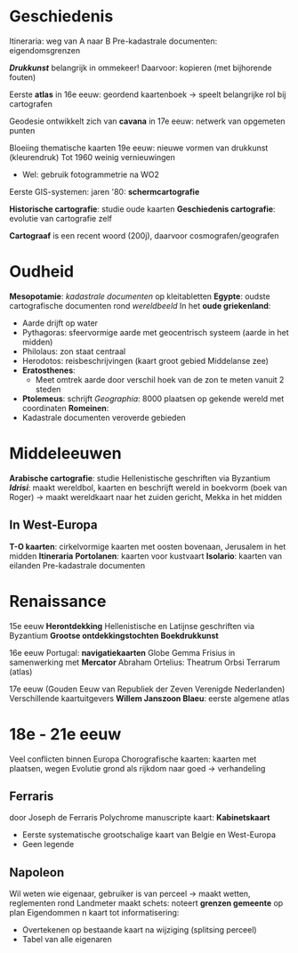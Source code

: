 # Geschiedenis
Itineraria: weg van A naar B
Pre-kadastrale documenten: eigendomsgrenzen

***Drukkunst*** belangrijk in ommekeer!
Daarvoor: kopieren (met bijhorende fouten)

Eerste **atlas** in 16e eeuw: geordend kaartenboek
-> speelt belangrijke rol bij cartografen

Geodesie ontwikkelt zich van **cavana** in 17e eeuw: netwerk van opgemeten punten

Bloeiing thematische kaarten 19e eeuw: nieuwe vormen van drukkunst (kleurendruk)
Tot 1960 weinig vernieuwingen
- Wel: gebruik fotogrammetrie na WO2

Eerste GIS-systemen: jaren '80: **schermcartografie**

**Historische cartografie**: studie oude kaarten
**Geschiedenis cartografie**: evolutie van cartografie zelf

**Cartograaf** is een recent woord (200j), daarvoor cosmografen/geografen
# Oudheid
**Mesopotamie**: *kadastrale documenten* op kleitabletten
**Egypte**: oudste cartografische documenten rond *wereldbeeld*
In het **oude griekenland**:
- Aarde drijft op water
- Pythagoras: sfeervormige aarde met geocentrisch systeem (aarde in het midden)
- Philolaus: zon staat centraal
- Herodotos: reisbeschrijvingen (kaart groot gebied Middelanse zee)
- **Eratosthenes**:
	- Meet omtrek aarde door verschil hoek van de zon te meten vanuit 2 steden
- **Ptolemeus**: schrijft *Geographia*: 8000 plaatsen op gekende wereld met coordinaten
**Romeinen**:
- Kadastrale documenten veroverde gebieden
# Middeleeuwen
**Arabische cartografie**: studie Hellenistische geschriften via Byzantium
***Idrisi***: maakt wereldbol, kaarten en beschrijft wereld in boekvorm (boek van Roger)
-> maakt wereldkaart naar het zuiden gericht, Mekka in het midden
## In West-Europa
**T-O kaarten**: cirkelvormige kaarten met oosten bovenaan, Jerusalem in het midden
**Itineraria**
**Portolanen**: kaarten voor kustvaart
**Isolario**: kaarten van eilanden 
Pre-kadastrale documenten

# Renaissance
15e eeuw
**Herontdekking** Hellenistische en Latijnse geschriften via Byzantium
**Grootse ontdekkingstochten**
**Boekdrukkunst**

16e eeuw
Portugal: **navigatiekaarten**
Globe Gemma Frisius in samenwerking met **Mercator**
Abraham Ortelius: Theatrum Orbsi Terrarum (atlas)

17e eeuw (Gouden Eeuw van Republiek der Zeven Verenigde Nederlanden)
Verschillende kaartuitgevers
**Willem Janszoon Blaeu**: eerste algemene atlas

# 18e - 21e eeuw
Veel conflicten binnen Europa
Chorografische kaarten: kaarten met plaatsen, wegen
Evolutie grond als rijkdom naar goed -> verhandeling
## Ferraris
door Joseph de Ferraris
Polychrome manuscripte kaart: **Kabinetskaart**
- Eerste systematische grootschalige kaart van Belgie en West-Europa
- Geen legende
## Napoleon
Wil weten wie eigenaar, gebruiker is van perceel
-> maakt wetten, reglementen rond 
Landmeter maakt schets: noteert **grenzen gemeente** op plan
Eigendommen n kaart tot informatisering:
- Overtekenen op bestaande kaart na wijziging (splitsing perceel)
- Tabel van alle eigenaren